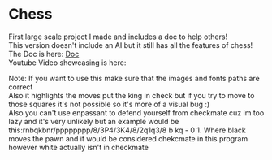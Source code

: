 # Chess
First large scale project I made and includes a doc to help others!\
This version doesn't include an AI but it still has all the features of chess!\
The Doc is here: [Doc](https://github.com/gamer6456pro/Chess/blob/main/Doc.md)\
Youtube Video showcasing is here:

Note: If you want to use this make sure that the images and fonts paths are correct\
Also it highlights the moves put the king in check but if you try to move to those squares it's not possible so it's more of a visual bug :)\
Also you can't use enpassant to defend yourself from checkmate cuz im too lazy and it's very unlikely but an example would be this:rnbqkbnr/pppppppp/8/3P4/3K4/8/2q1q3/8 b kq - 0 1. Where black moves the pawn and it would be considered chekcmate in this program however white actually isn't in checkmate
